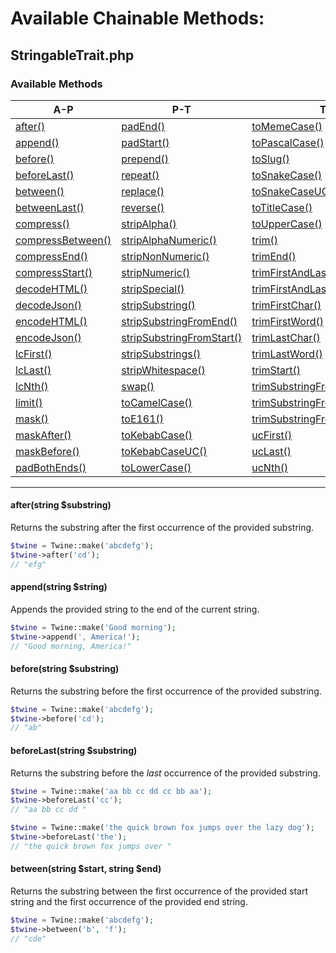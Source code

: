 # Available Chainable Methods:

## StringableTrait.php

### Available Methods

| **A-P**                       | **P-T**                         | **T-Z**                              |
|-------------------------------|---------------------------------|--------------------------------------|
| [after()](#after)             | [padEnd()](#a)                  | [toMemeCase()](#a)                   |
| [append()](#append)           | [padStart()](#a)                | [toPascalCase()](#a)                 |
| [before()](#before)           | [prepend()](#a)                 | [toSlug()](#a)                       |
| [beforeLast()](#beforeLast)   | [repeat()](#a)                  | [toSnakeCase()](#a)                  |
| [between()](#between)         | [replace()](#a)                 | [toSnakeCaseUC()](#a)                |
| [betweenLast()](#betweenLast) | [reverse()](#a)                 | [toTitleCase()](#a)                  |
| [compress()](#a)              | [stripAlpha()](#a)              | [toUpperCase()](#a)                  |
| [compressBetween()](#a)       | [stripAlphaNumeric()](#a)       | [trim()](#a)                         |
| [compressEnd()](#a)           | [stripNonNumeric()](#a)         | [trimEnd()](#a)                      |
| [compressStart()](#a)         | [stripNumeric()](#a)            | [trimFirstAndLastChar()](#a)         |
| [decodeHTML()](#a)            | [stripSpecial()](#a)            | [trimFirstAndLastWords()](#a)        |
| [decodeJson()](#a)            | [stripSubstring()](#a)          | [trimFirstChar()](#a)                |
| [encodeHTML()](#a)            | [stripSubstringFromEnd()](#a)   | [trimFirstWord()](#a)                |
| [encodeJson()](#a)            | [stripSubstringFromStart()](#a) | [trimLastChar()](#a)                 |
| [lcFirst()](#a)               | [stripSubstrings()](#a)         | [trimLastWord()](#a)                 |
| [lcLast()](#a)                | [stripWhitespace()](#a)         | [trimStart()](#a)                    |
| [lcNth()](#a)                 | [swap()](#a)                    | [trimSubstringFromEnd()](#a)         |
| [limit()](#a)                 | [toCamelCase()](#a)             | [trimSubstringFromStart()](#a)       |
| [mask()](#a)                  | [toE161()](#a)                  | [trimSubstringFromStartAndEnd()](#a) |
| [maskAfter()](#a)             | [toKebabCase()](#a)             | [ucFirst()](#a)                      |
| [maskBefore()](#a)            | [toKebabCaseUC()](#a)           | [ucLast()](#a)                       |
| [padBothEnds()](#a)           | [toLowerCase()](#a)             | [ucNth()](#a)                        |

****

#### <a name="after">after(string $substring)</a>

Returns the substring after the first occurrence of the provided substring.

```php
$twine = Twine::make('abcdefg');
$twine->after('cd');
// "efg"
```

#### <a name="append">append(string $string)</a>

Appends the provided string to the end of the current string.

```php
$twine = Twine::make('Good morning');
$twine->append(', America!');
// "Good morning, America!"
```

#### <a name="before">before(string $substring)</a>

Returns the substring before the first occurrence of the provided substring.

```php
$twine = Twine::make('abcdefg');
$twine->before('cd');
// "ab"
```

#### <a name="beforeLast">beforeLast(string $substring)</a>

Returns the substring before the *last* occurrence of the provided substring.

```php
$twine = Twine::make('aa bb cc dd cc bb aa');
$twine->beforeLast('cc');
// "aa bb cc dd "

$twine = Twine::make('the quick brown fox jumps over the lazy dog');
$twine->beforeLast('the');
// "the quick brown fox jumps over "
```

#### <a name="between">between(string $start, string $end)</a>

Returns the substring between the first occurrence of the provided start string and the first occurrence of the provided end string.

```php
$twine = Twine::make('abcdefg');
$twine->between('b', 'f');
// "cde"
```




